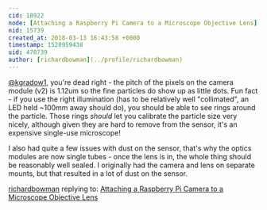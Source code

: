 ```yaml
---
cid: 18922
node: [Attaching a Raspberry Pi Camera to a Microscope Objective Lens](../notes/partsandcrafts/02-15-2018/2-attaching-your-raspberry-pi-camera-to-a-microscope-objective-lens)
nid: 15739
created_at: 2018-03-13 16:43:58 +0000
timestamp: 1520959438
uid: 470739
author: [richardbowman](../profile/richardbowman)
---
```


[@kgradow1](/profile/kgradow1), you're dead right - the pitch of the pixels on the camera module (v2) is 1.12um so the fine particles do show up as little dots.  Fun fact - if you use the right illumination (has to be relatively well "collimated", an LED held ~100mm away should do), you should be able to see rings around the particle.  Those rings *should* let you calibrate the particle size very nicely, although given they are hard to remove from the sensor, it's an expensive single-use microscope!

I also had quite a few issues with dust on the sensor, that's why the optics modules are now single tubes - once the lens is in, the whole thing should be reasonably well sealed.  I originally had the camera and lens on separate mounts, but that resulted in a lot of dust on the sensor.

[richardbowman](../profile/richardbowman) replying to: [Attaching a Raspberry Pi Camera to a Microscope Objective Lens](../notes/partsandcrafts/02-15-2018/2-attaching-your-raspberry-pi-camera-to-a-microscope-objective-lens)

